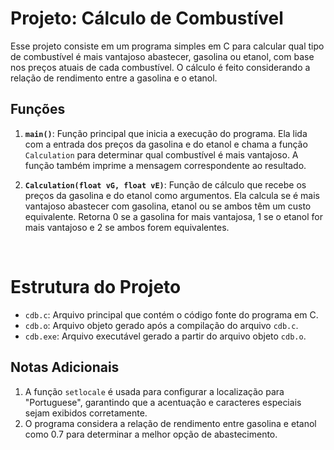 
# Projeto: Cálculo de Combustível

Esse projeto consiste em um programa simples em C para calcular
qual tipo de combustível é mais vantajoso abastecer, gasolina ou etanol,
com base nos preços atuais de cada combustível. O cálculo é feito
considerando a relação de rendimento entre a gasolina e o etanol.

## Funções

1. **`main()`**: Função principal que inicia a execução do programa. 
Ela lida com a entrada dos preços da gasolina e do etanol e chama a função 
`Calculation` para determinar qual combustível é mais vantajoso. A função 
também imprime a mensagem correspondente ao resultado.

2. **`Calculation(float vG, float vE)`**: Função de cálculo que recebe 
os preços da gasolina e do etanol como argumentos. Ela calcula se é mais 
vantajoso abastecer com gasolina, etanol ou se ambos têm um custo equivalente. 
Retorna 0 se a gasolina for mais vantajosa, 1 se o etanol for mais vantajoso 
e 2 se ambos forem equivalentes.

<br>

# Estrutura do Projeto

- `cdb.c`: Arquivo principal que contém o código fonte do programa em C.
- `cdb.o`: Arquivo objeto gerado após a compilação do arquivo `cdb.c`.
- `cdb.exe`: Arquivo executável gerado a partir do arquivo objeto `cdb.o`.

## Notas Adicionais

1. A função `setlocale` é usada para configurar a localização para "Portuguese", garantindo que a acentuação e caracteres especiais sejam exibidos corretamente.
2. O programa considera a relação de rendimento entre gasolina e etanol como 0.7 para determinar a melhor opção de abastecimento.

